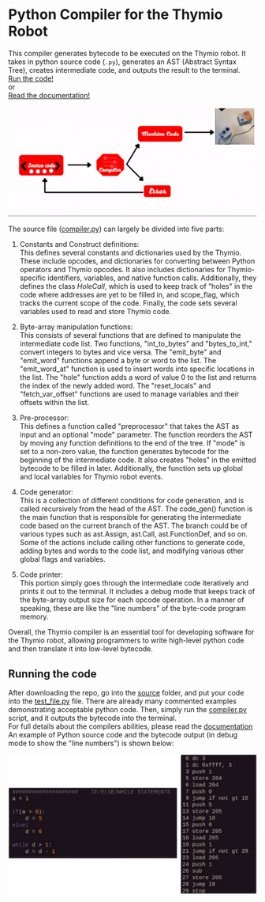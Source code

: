 # Python Compiler for the Thymio Robot

This compiler generates bytecode to be executed on the Thymio robot. It takes in python source code (`.py`), generates an AST (Abstract Syntax Tree), creates intermediate code, and outputs the result to the terminal.<br>
[Run the code!](#running-the-code) <br>
or<br>
[Read the documentation!](documentation.pdf)

![thymio_compiler](images/thymio_comp.gif)


The source file ([compiler.py](source/compiler.py)) can largely be divided into five parts:

1. Constants and Construct definitions:<br>
    This defines several constants and dictionaries used by the Thymio. These include opcodes, and dictionaries for converting between Python operators and Thymio opcodes. It also includes dictionaries for Thymio-specific identifiers, variables, and native function calls. Additionally, they defines the class *HoleCall*, which is used to keep track of "holes" in the code where addresses are yet to be filled in, and scope_flag, which tracks the current scope of the code. Finally, the code sets several variables used to read and store Thymio code.
2. Byte-array manipulation functions:<br>
   This consists of several functions that are defined to manipulate the intermediate code list. Two functions, "int_to_bytes" and "bytes_to_int," convert integers to bytes and vice versa. The "emit_byte" and "emit_word" functions append a byte or word to the list. The "emit_word_at" function is used to insert words into specific locations in the list. The "hole" function adds a word of value 0 to the list and returns the index of the newly added word. The "reset_locals" and "fetch_var_offset" functions are used to manage variables and their offsets within the list.
3. Pre-processor:<br>
    This defines a function called "preprocessor" that takes the AST as input and an optional "mode" parameter. The function reorders the AST by moving any function definitions to the end of the tree. If "mode" is set to a non-zero value, the function generates bytecode for the beginning of the intermediate code. It also creates "holes" in the emitted bytecode to be filled in later. Additionally, the function sets up global and local variables for Thymio robot events.
4. Code generator:<br>
   This is a collection of different conditions for code generation, and is called recursively from the head of the AST. The code_gen() function is the main function that is responsible for generating the intermediate code based on the current branch of the AST. The branch could be of various types such as ast.Assign, ast.Call, ast.FunctionDef, and so on.<br>
    Some of the actions  include calling other functions to generate code, adding bytes and words to the code list, and modifying various other global flags and variables.

5. Code printer:<br>
   This portion simply goes through the intermediate code iteratively and prints it out to the terminal. It includes a debug mode that keeps track of the byte-array output size for each opcode operation. In a manner of speaking, these are like the "line numbers" of the byte-code program memory.

Overall, the Thymio compiler is an essential tool for developing software for the Thymio robot, allowing programmers to write high-level python code and then translate it into low-level bytecode.

## Running the code
After downloading the repo, go into the [source](/source/) folder, and put your code into the [test_file.py](source/test_file.py) file. There are already many commented examples demonstrating acceptable python code. Then, simply run the [compiler.py](source/compiler.py) script, and it outputs the bytecode into the terminal.<br>
For full details about the compilers abilities, please read the [documentation](documentation.pdf) <br>
An example of Python source code and the bytecode output (in debug mode to show the "line numbers") is shown below:

![example_out](images/example_out.png)